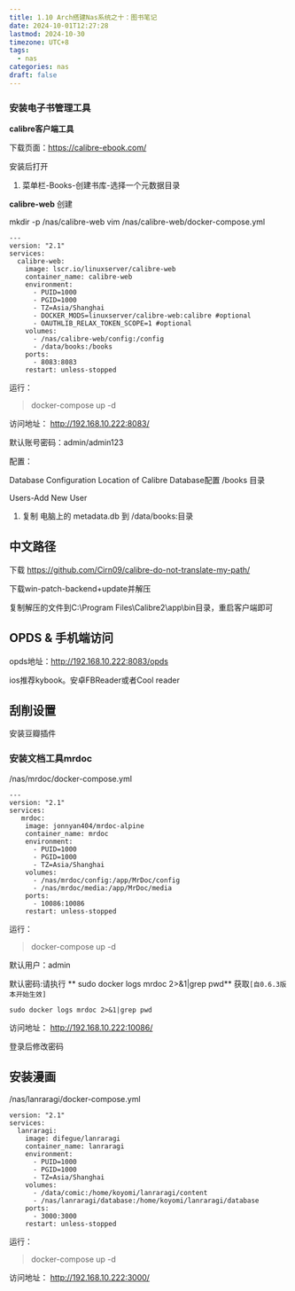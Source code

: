 ```yaml
---
title: 1.10 Arch搭建Nas系统之十：图书笔记
date: 2024-10-01T12:27:28
lastmod: 2024-10-30
timezone: UTC+8
tags:
  - nas
categories: nas
draft: false
---
```



### 安装电子书管理工具


**calibre客户端工具**

下载页面：https://calibre-ebook.com/

安装后打开
1. 菜单栏-Books-创建书库-选择一个元数据目录


**calibre-web**
创建

mkdir -p /nas/calibre-web
vim /nas/calibre-web/docker-compose.yml

```
---
version: "2.1"
services:
  calibre-web:
    image: lscr.io/linuxserver/calibre-web
    container_name: calibre-web
    environment:
      - PUID=1000
      - PGID=1000
      - TZ=Asia/Shanghai 
      - DOCKER_MODS=linuxserver/calibre-web:calibre #optional
      - OAUTHLIB_RELAX_TOKEN_SCOPE=1 #optional
    volumes:
      - /nas/calibre-web/config:/config
      - /data/books:/books
    ports:
      - 8083:8083
    restart: unless-stopped
```

运行：

> docker-compose up -d

访问地址： http://192.168.10.222:8083/

默认账号密码：admin/admin123


配置：

Database Configuration 
Location of Calibre Database配置 /books  目录

Users-Add New User

1. 复制 电脑上的 metadata.db 到 /data/books:目录

   

## 中文路径
下载 https://github.com/Cirn09/calibre-do-not-translate-my-path/

下载win-patch-backend+update并解压

复制解压的文件到C:\Program Files\Calibre2\app\bin目录，重启客户端即可


## OPDS & 手机端访问

opds地址：http://192.168.10.222:8083/opds

ios推荐kybook。安卓FBReader或者Cool reader


## 刮削设置

安装豆瓣插件




### 安装文档工具mrdoc

/nas/mrdoc/docker-compose.yml

```
---
version: "2.1"
services:
   mrdoc:
    image: jonnyan404/mrdoc-alpine
    container_name: mrdoc
    environment:
      - PUID=1000
      - PGID=1000
      - TZ=Asia/Shanghai 
    volumes:
      - /nas/mrdoc/config:/app/MrDoc/config
      - /nas/mrdoc/media:/app/MrDoc/media
    ports:
      - 10086:10086
    restart: unless-stopped
```

运行：

> docker-compose up -d

默认用户：admin

默认密码:请执行 ** sudo docker logs mrdoc 2>&1|grep pwd** 获取`[自0.6.3版本开始生效]`

```
sudo docker logs mrdoc 2>&1|grep pwd
```

访问地址： http://192.168.10.222:10086/

登录后修改密码



## 安装漫画

/nas/lanraragi/docker-compose.yml

```
version: "2.1"
services:
  lanraragi:
    image: difegue/lanraragi
    container_name: lanraragi
    environment:
      - PUID=1000
      - PGID=1000
      - TZ=Asia/Shanghai 
    volumes:
      - /data/comic:/home/koyomi/lanraragi/content
      - /nas/lanraragi/database:/home/koyomi/lanraragi/database
    ports:
      - 3000:3000
    restart: unless-stopped
```

运行：

> docker-compose up -d

访问地址： http://192.168.10.222:3000/
